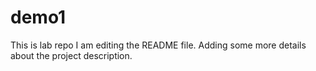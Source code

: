 # demo1
This is lab repo
I am editing the README file. Adding some more details about the project description.
